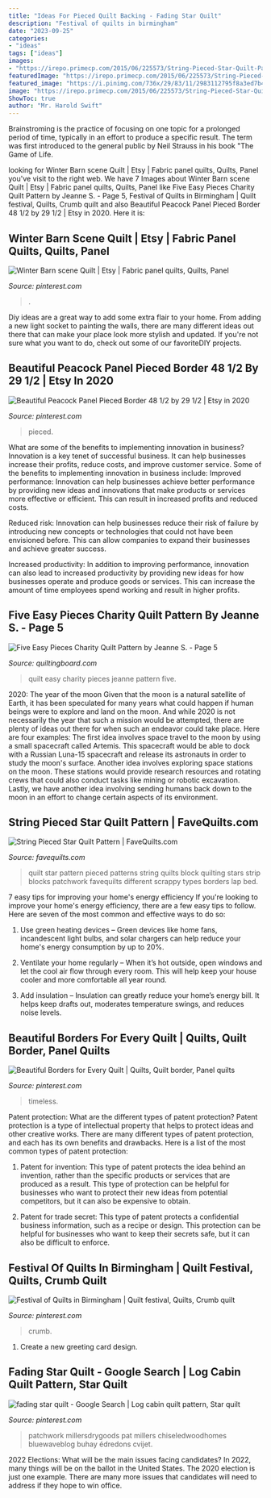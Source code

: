 ```yaml
---
title: "Ideas For Pieced Quilt Backing - Fading Star Quilt"
description: "Festival of quilts in birmingham"
date: "2023-09-25"
categories:
- "ideas"
tags: ["ideas"]
images:
- "https://irepo.primecp.com/2015/06/225573/String-Pieced-Star-Quilt-Pattern_ExtraLarge1000_ID-1056747.jpg?v=1056747"
featuredImage: "https://irepo.primecp.com/2015/06/225573/String-Pieced-Star-Quilt-Pattern_ExtraLarge1000_ID-1056747.jpg?v=1056747"
featured_image: "https://i.pinimg.com/736x/29/83/11/2983112795f8a3ed7b4a0d1b729b5fb2.jpg"
image: "https://irepo.primecp.com/2015/06/225573/String-Pieced-Star-Quilt-Pattern_ExtraLarge1000_ID-1056747.jpg?v=1056747"
ShowToc: true
author: "Mr. Harold Swift"
---
```



Brainstroming is the practice of focusing on one topic for a prolonged period of time, typically in an effort to produce a specific result. The term was first introduced to the general public by Neil Strauss in his book "The Game of Life.

	

		
looking for Winter Barn scene Quilt | Etsy | Fabric panel quilts, Quilts, Panel you've visit to the right web. We have 7 Images about Winter Barn scene Quilt | Etsy | Fabric panel quilts, Quilts, Panel like Five Easy Pieces Charity Quilt Pattern by Jeanne S. - Page 5, Festival of Quilts in Birmingham | Quilt festival, Quilts, Crumb quilt and also Beautiful Peacock Panel Pieced Border 48 1/2 by 29 1/2 | Etsy in 2020. Here it is:
		
    
## Winter Barn Scene Quilt | Etsy | Fabric Panel Quilts, Quilts, Panel

<img loading=lazy src="https://i.pinimg.com/736x/6a/9c/3e/6a9c3ef5be53fd43ec332f5e1977522f.jpg" onerror="this.onerror=null;this.src='https://tse3.mm.bing.net/th?id=OIP.CFQcRqKGA7sRZZ8gYCKilwHaKZ&amp;pid=15.1';" alt="Winter Barn scene Quilt | Etsy | Fabric panel quilts, Quilts, Panel">

_Source: pinterest.com_

>. 

	

Diy ideas are a great way to add some extra flair to your home. From adding a new light socket to painting the walls, there are many different ideas out there that can make your place look more stylish and updated. If you're not sure what you want to do, check out some of our favoriteDIY projects.

    
## Beautiful Peacock Panel Pieced Border 48 1/2 By 29 1/2 | Etsy In 2020

<img loading=lazy src="https://i.pinimg.com/736x/0c/26/9f/0c269f0e3c55e0aa0cac4be502cd8342.jpg" onerror="this.onerror=null;this.src='https://tse1.mm.bing.net/th?id=OIP.WQBJFLpEQaLf5OQGyR0oAwHaJ3&amp;pid=15.1';" alt="Beautiful Peacock Panel Pieced Border 48 1/2 by 29 1/2 | Etsy in 2020">

_Source: pinterest.com_

>pieced. 

	

What are some of the benefits to implementing innovation in business?
Innovation is a key tenet of successful business. It can help businesses increase their profits, reduce costs, and improve customer service. Some of the benefits to implementing innovation in business include: 
Improved performance: Innovation can help businesses achieve better performance by providing new ideas and innovations that make products or services more effective or efficient. This can result in increased profits and reduced costs. 

Reduced risk: Innovation can help businesses reduce their risk of failure by introducing new concepts or technologies that could not have been envisioned before. This can allow companies to expand their businesses and achieve greater success. 

Increased productivity: In addition to improving performance, innovation can also lead to increased productivity by providing new ideas for how businesses operate and produce goods or services. This can increase the amount of time employees spend working and result in higher profits.

    
## Five Easy Pieces Charity Quilt Pattern By Jeanne S. - Page 5

<img loading=lazy src="https://www.quiltingboard.com/attachments/tutorials-f10/549699d1462905486-img_7203.jpg" onerror="this.onerror=null;this.src='https://tse4.mm.bing.net/th?id=OIP.RWVB1_kiwVAJhQ4bGGkqVQDhEs&amp;pid=15.1';" alt="Five Easy Pieces Charity Quilt Pattern by Jeanne S. - Page 5">

_Source: quiltingboard.com_

>quilt easy charity pieces jeanne pattern five. 

	

2020: The year of the moon
Given that the moon is a natural satellite of Earth, it has been speculated for many years what could happen if human beings were to explore and land on the moon. And while 2020 is not necessarily the year that such a mission would be attempted, there are plenty of ideas out there for when such an endeavor could take place. Here are four examples: 
The first idea involves space travel to the moon by using a small spacecraft called Artemis. This spacecraft would be able to dock with a Russian Luna-15 spacecraft and release its astronauts in order to study the moon's surface. 
Another idea involves exploring space stations on the moon. These stations would provide research resources and rotating crews that could also conduct tasks like mining or robotic excavation. 
Lastly, we have another idea involving sending humans back down to the moon in an effort to change certain aspects of its environment.

    
## String Pieced Star Quilt Pattern | FaveQuilts.com

<img loading=lazy src="https://irepo.primecp.com/2015/06/225573/String-Pieced-Star-Quilt-Pattern_ExtraLarge1000_ID-1056747.jpg?v=1056747" onerror="this.onerror=null;this.src='https://tse3.mm.bing.net/th?id=OIP.rb3n3drnt8scwm55eOKQ1gHaJ3&amp;pid=15.1';" alt="String Pieced Star Quilt Pattern | FaveQuilts.com">

_Source: favequilts.com_

>quilt star pattern pieced patterns string quilts block quilting stars strip blocks patchwork favequilts different scrappy types borders lap bed. 

	

7 easy tips for improving your home's energy efficiency
If you're looking to improve your home's energy efficiency, there are a few easy tips to follow. Here are seven of the most common and effective ways to do so:
1) Use green heating devices – Green devices like home fans, incandescent light bulbs, and solar chargers can help reduce your home's energy consumption by up to 20%.

2) Ventilate your home regularly – When it’s hot outside, open windows and let the cool air flow through every room. This will help keep your house cooler and more comfortable all year round.

3) Add insulation – Insulation can greatly reduce your home’s energy bill. It helps keep drafts out, moderates temperature swings, and reduces noise levels.

    
## Beautiful Borders For Every Quilt | Quilts, Quilt Border, Panel Quilts

<img loading=lazy src="https://i.pinimg.com/736x/29/83/11/2983112795f8a3ed7b4a0d1b729b5fb2.jpg" onerror="this.onerror=null;this.src='https://tse2.mm.bing.net/th?id=OIP.nTOVzDRe1iUA08y1gK7_ZwHaJ4&amp;pid=15.1';" alt="Beautiful Borders for Every Quilt | Quilts, Quilt border, Panel quilts">

_Source: pinterest.com_

>timeless. 

	

Patent protection: What are the different types of patent protection?
Patent protection is a type of intellectual property that helps to protect ideas and other creative works. There are many different types of patent protection, and each has its own benefits and drawbacks. Here is a list of the most common types of patent protection:
1) Patent for invention: This type of patent protects the idea behind an invention, rather than the specific products or services that are produced as a result. This type of protection can be helpful for businesses who want to protect their new ideas from potential competitors, but it can also be expensive to obtain.

2) Patent for trade secret: This type of patent protects a confidential business information, such as a recipe or design. This protection can be helpful for businesses who want to keep their secrets safe, but it can also be difficult to enforce.

    
## Festival Of Quilts In Birmingham | Quilt Festival, Quilts, Crumb Quilt

<img loading=lazy src="https://i.pinimg.com/736x/85/6a/7a/856a7a278e537abbeea86a74704bcfec.jpg" onerror="this.onerror=null;this.src='https://tse2.mm.bing.net/th?id=OIP.MqB5ItskNr6krnqjw_8KuAHaJ3&amp;pid=15.1';" alt="Festival of Quilts in Birmingham | Quilt festival, Quilts, Crumb quilt">

_Source: pinterest.com_

>crumb. 

	

1. Create a new greeting card design.

    
## Fading Star Quilt - Google Search | Log Cabin Quilt Pattern, Star Quilt

<img loading=lazy src="https://i.pinimg.com/736x/d8/f0/49/d8f0492f163eede4f1570d26a6161dec.jpg" onerror="this.onerror=null;this.src='https://tse4.mm.bing.net/th?id=OIP.AaFwK3apwf5YKP_O-QLLkwHaJO&amp;pid=15.1';" alt="fading star quilt - Google Search | Log cabin quilt pattern, Star quilt">

_Source: pinterest.com_

>patchwork millersdrygoods pat millers chiseledwoodhomes bluewaveblog buhay édredons cvijet. 

	

2022 Elections: What will be the main issues facing candidates?
In 2022, many things will be on the ballot in the United States. The 2020 election is just one example. There are many more issues that candidates will need to address if they hope to win office.


